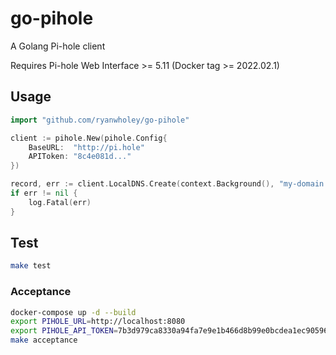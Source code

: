 # go-pihole

A Golang Pi-hole client

Requires Pi-hole Web Interface >= 5.11 (Docker tag >= 2022.02.1)

## Usage

```go
import "github.com/ryanwholey/go-pihole"

client := pihole.New(pihole.Config{
	BaseURL:  "http://pi.hole"
	APIToken: "8c4e081d..."
})

record, err := client.LocalDNS.Create(context.Background(), "my-domain.com", "127.0.0.1")
if err != nil {
	log.Fatal(err)
}
```

## Test

```sh
make test
```

### Acceptance

```sh
docker-compose up -d --build
export PIHOLE_URL=http://localhost:8080
export PIHOLE_API_TOKEN=7b3d979ca8330a94fa7e9e1b466d8b99e0bcdea1ec90596c0dcc8d7ef6b4300c
make acceptance
```
